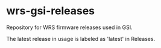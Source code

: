 # wrs-gsi-releases

Repository for WRS firmware releases used in GSI.

The latest release in usage is labeled as 'latest' in Releases.
